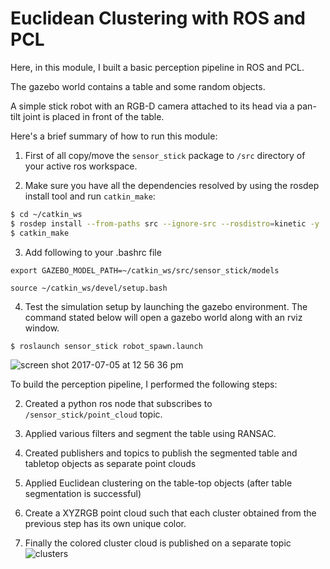 
# Euclidean Clustering with ROS and PCL

Here, in this module, I built a basic perception pipeline in ROS and PCL.

The gazebo world contains a table and  some random objects.

A simple stick robot with an RGB-D camera attached to its head via a pan-tilt joint is placed in front of the table. 

Here's a brief summary of how to run this module:

1. First of all copy/move the `sensor_stick` package to `/src` directory of your active ros workspace. 

2. Make sure you have all the dependencies resolved by using the rosdep install tool and run `catkin_make`:  

```sh
$ cd ~/catkin_ws
$ rosdep install --from-paths src --ignore-src --rosdistro=kinetic -y
$ catkin_make
```
3. Add following to your .bashrc file
```
export GAZEBO_MODEL_PATH=~/catkin_ws/src/sensor_stick/models

source ~/catkin_ws/devel/setup.bash
```

4. Test the simulation setup by launching the gazebo environment. The command stated below will open a gazebo world along with an rviz window. 

```sh
$ roslaunch sensor_stick robot_spawn.launch
```
![screen shot 2017-07-05 at 12 56 36 pm](https://user-images.githubusercontent.com/20687560/27895526-30da599c-61c8-11e7-80ab-4b4224cfbb10.png)


To build the perception pipeline, I performed the following steps:

2. Created a python ros node that subscribes to `/sensor_stick/point_cloud` topic. 

3. Applied various filters and segment the table using RANSAC. 

4. Created publishers and topics to publish the segmented table and tabletop objects as separate point clouds 

5. Applied Euclidean clustering on the table-top objects (after table segmentation is successful)

6. Create a XYZRGB point cloud such that each cluster obtained from the previous step has its own unique color.

7. Finally the colored cluster cloud is published on a separate topic 
![clusters](https://user-images.githubusercontent.com/9555001/27804180-604d6e04-5fe2-11e7-9f33-d8d8da9a8bc0.png)
